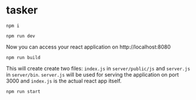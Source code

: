 # tasker

	npm i

	npm run dev
Now you can access your react application on http://localhost:8080


	npm run build
This will create create two files: `index.js` in `server/public/js` and `server.js` in `server/bin`.
`server.js` will be used for serving the application on port 3000 and `index.js` is the actual react app itself.

	npm run start

